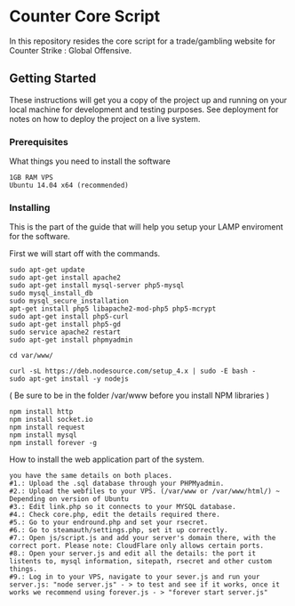 # Counter Core Script

In this repository resides the core script for a trade/gambling website for Counter Strike : Global Offensive.

## Getting Started

These instructions will get you a copy of the project up and running on your local machine for development and testing purposes. See deployment for notes on how to deploy the project on a live system.

### Prerequisites

What things you need to install the software

```
1GB RAM VPS
Ubuntu 14.04 x64 (recommended)
```

### Installing

This is the part of the guide that will help you setup your LAMP enviroment for the software.

First we will start off with the commands.
```
sudo apt-get update 
sudo apt-get install apache2 
sudo apt-get install mysql-server php5-mysql 
sudo mysql_install_db 
sudo mysql_secure_installation 
apt-get install php5 libapache2-mod-php5 php5-mcrypt 
sudo apt-get install php5-curl 
sudo apt-get install php5-gd 
sudo service apache2 restart 
sudo apt-get install phpmyadmin

cd var/www/

curl -sL https://deb.nodesource.com/setup_4.x | sudo -E bash - 
sudo apt-get install -y nodejs
```

( Be sure to be in the folder /var/www before you install NPM libraries ) 

```
npm install http 
npm install socket.io 
npm install request 
npm install mysql 
npm install forever -g 
```

How to install the web application part of the system.
```
you have the same details on both places.   
#1.: Upload the .sql database through your PHPMyadmin.   
#2.: Upload the webfiles to your VPS. (/var/www or /var/www/html/) ~ Depending on version of Ubuntu
#3.: Edit link.php so it connects to your MYSQL database.   
#4.: Check core.php, edit the details required there.   
#5.: Go to your endround.php and set your rsecret.   
#6.: Go to steamauth/settings.php, set it up correctly.   
#7.: Open js/script.js and add your server's domain there, with the correct port. Please note: CloudFlare only allows certain ports.   
#8.: Open your server.js and edit all the details: the port it listents to, mysql information, sitepath, rsecret and other custom things.   
#9.: Log in to your VPS, navigate to your sever.js and run your server.js: "node server.js" - > to test and see if it works, once it works we recommend using forever.js - > "forever start server.js"
```